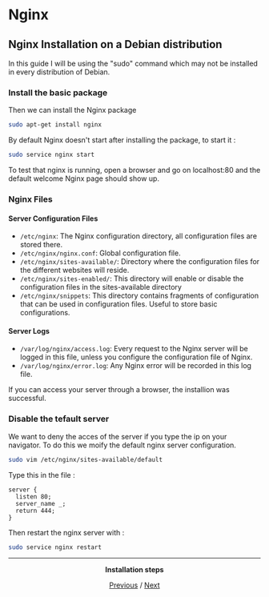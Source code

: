 # Nginx

## Nginx Installation on a Debian distribution

In this guide I will be using the "sudo" command which may not be installed in every distribution of Debian.

### Install the basic package

Then we can install the Nginx package
```bash
sudo apt-get install nginx
```
By default Nginx doesn't start after installing the package, to start it : 
```bash
sudo service nginx start
```
To test that nginx is running, open a browser and go on localhost:80 and the default welcome Nginx page should show up.

### Nginx Files

#### Server Configuration Files
* `/etc/nginx`: The Nginx configuration directory, all configuration files are stored there.
* `/etc/nginx/nginx.conf`: Global configuration file.
* `/etc/nginx/sites-available/`: Directory where the configuration files for the different websites will reside.
* `/etc/nginx/sites-enabled/`: This directory will enable or disable the configuration files in the sites-available directory
* `/etc/nginx/snippets`: This directory contains fragments of configuration that can be used in configuration files. Useful to store basic configurations.
#### Server Logs  
* `/var/log/nginx/access.log`: Every request to the Nginx server will be logged in this file, unless you configure the configuration file of Nginx.
* `/var/log/nginx/error.log`: Any Nginx error will be recorded in this log file.

If you can access your server through a browser, the installion was successful.

### Disable the tefault server
We want to deny the acces of the server if you type the ip on your navigator.
To do this we moify the default nginx server configuration.

```bash
sudo vim /etc/nginx/sites-available/default
```

Type this in the file :

```nginx
server {
  listen 80;
  server_name _;
  return 444;
}
```

Then restart the nginx server with :
```bash
sudo service nginx restart
```

<div align="center">
<hr>

**Installation steps**

[Previous](php.md) / [Next](mariaDB.md)

</div>
